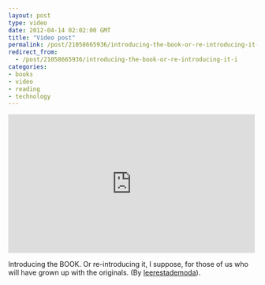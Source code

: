 ```yaml
---
layout: post
type: video
date: 2012-04-14 02:02:00 GMT
title: "Video post"
permalink: /post/21058665936/introducing-the-book-or-re-introducing-it-i
redirect_from: 
  - /post/21058665936/introducing-the-book-or-re-introducing-it-i
categories:
- books
- video
- reading
- technology
---
```

<iframe width="500" height="281"  id="youtube_iframe" src="https://www.youtube.com/embed/YhcPX1wVp38?feature=oembed&amp;enablejsapi=1&amp;origin=https://safe.txmblr.com&amp;wmode=opaque" frameborder="0" allow="accelerometer; autoplay; clipboard-write; encrypted-media; gyroscope; picture-in-picture" allowfullscreen title="Popularlibros.com - Did you know the BOOK? English subtitles"></iframe>

<p>Introducing the BOOK. Or re-introducing it, I suppose, for those of us who will have grown up with the originals. (By <a href="http://www.youtube.com/watch?v=YhcPX1wVp38">leerestademoda</a>). </p>